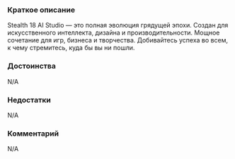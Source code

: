 ### **Краткое описание**
Stealth 18 AI Studio — это полная эволюция грядущей эпохи. Создан для искусственного интеллекта, дизайна и производительности. Мощное сочетание для игр, бизнеса и творчества. Добивайтесь успеха во всем, к чему стремитесь, куда бы вы ни пошли.

### **Достоинства**
N/A

### **Недостатки**
N/A

### **Комментарий**
N/A
